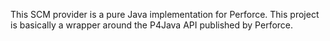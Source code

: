This SCM provider is a pure Java implementation for Perforce.  This project is basically a wrapper around the P4Java API published by Perforce.